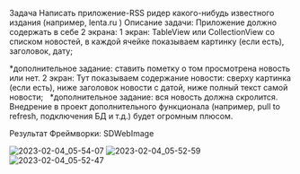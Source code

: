 Задача
Написать приложение-RSS ридер какого-нибудь известного издания (например, lenta.ru )
Описание задачи:
Приложение должно содержать в себе 2 экрана:
1 экран: TableView или CollectionView со списком новостей, в каждой ячейке показываем картинку (если есть), заголовок, дату;

*дополнительное задание: ставить пометку о том просмотрена новость или нет.
2 экран: Тут показываем содержание новости: сверху картинка (если есть), ниже заголовок новости с датой, ниже полный текст самой новости;   *дополнительное задание: вся новость должна скролится.
Внедрение в проект дополнительного функционала (например, pull to refresh, подключения БД и т.д.) будет огромным плюсом.


Результат 
 Фреймворки: SDWebImage
 
 
![2023-02-04_05-54-07](https://user-images.githubusercontent.com/97976096/216743192-98c6dfd3-631b-45f2-98d9-d96f477576ff.png)
![2023-02-04_05-52-59](https://user-images.githubusercontent.com/97976096/216743204-c336eb0a-b234-4f70-8f52-25fc69764822.png)
![2023-02-04_05-52-47](https://user-images.githubusercontent.com/97976096/216743209-dc8eae22-a8a1-42fe-982a-68d851d13a78.png)


